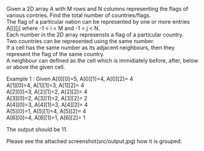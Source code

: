 Given a 2D array A with M rows and N columns representing the flags of various contries. Find the total number of countries/flags.    
The flag of a particular nation can be represented by one or more entries A[i][j]  where -1 < i < M  and  -1 < j < N.   
Each number in the 2D array represensts a flag of a particular country.     
Two countries can be represented using the same number.    
If a cell has the same number as its adjacent neighbours, then they represent the flag of the same country.     
A neighbour can defined as the cell which is immidiately before, after, below or above the given cell.

Example 1 : Given A[0][0]=5, A[0][1]=4, A[0][2]= 4										
	          A[1][0]=4, A[1][1]=3, A[1][2]= 4			
                  A[2][0]=3, A[2][1]=2, A[2][2]= 4			
                  A[3][0]=2, A[3][1]=2, A[3][2]= 2			
                  A[4][0]=3, A[4][1]=3, A[4][2]= 4			
                  A[5][0]=1, A[5][1]=4, A[5][2]= 4			
                  A[6][0]=4, A[6][1]=1, A[6][2]= 1						
                  
  
The output should be 11.
        
Please see the attached screenshot(src/output.jpg) how it is grouped.
